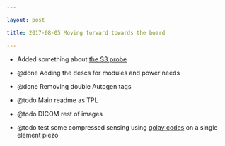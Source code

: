 ```yaml
---

layout: post

title: 2017-08-05 Moving forward towards the board

---
```



-   Added something about [the S3 probe](/loftus/source/s3/)

-   @done Adding the descs for modules and power needs

-   @done Removing double Autogen tags
-   @todo Main readme as TPL
-   @todo DICOM rest of images

-   @todo test some compressed sensing using [golay
    codes](/include/20170325/PulseCode.pdf) on a single element piezo

